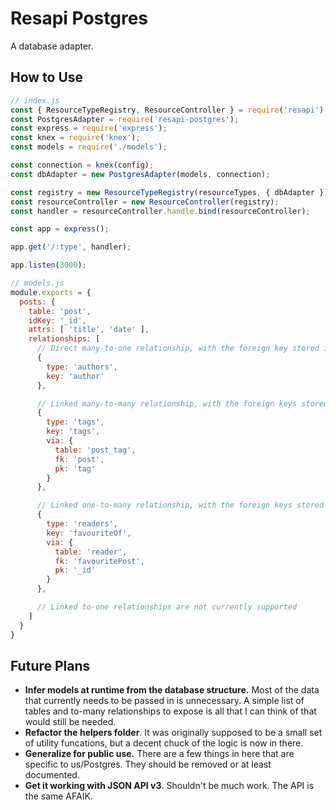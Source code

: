 # Resapi Postgres

A database adapter.

## How to Use

```js
// index.js
const { ResourceTypeRegistry, ResourceController } = require('resapi');
const PostgresAdapter = require('resapi-postgres');
const express = require('express');
const knex = require('knex');
const models = require('./models');

const connection = knex(config);
const dbAdapter = new PostgresAdapter(models, connection);

const registry = new ResourceTypeRegistry(resourceTypes, { dbAdapter });
const resourceController = new ResourceController(registry);
const handler = resourceController.handle.bind(resourceController);

const app = express();

app.get('/:type', handler);

app.listen(3000);
```

```js
// models.js
module.exports = {
  posts: {
    table: 'post',
    idKey: '_id',
    attrs: [ 'title', 'date' ],
    relationships: [
      // Direct many-to-one relationship, with the foreign key stored in this resource's row.
      {
        type: 'authors',
        key: 'author'
      },

      // Linked many-to-many relationship, with the foreign keys stored in a linking table.
      {
        type: 'tags',
        key: 'tags',
        via: {
          table: 'post_tag',
          fk: 'post',
          pk: 'tag'
        }
      },

      // Linked one-to-many relationship, with the foreign keys stored in a normal table.
      {
        type: 'readers',
        key: 'favouriteOf',
        via: {
          table: 'reader',
          fk: 'favouritePost',
          pk: '_id'
        }
      },

      // Linked to-one relationships are not currently supported
    ]
  }
}
```

## Future Plans

* **Infer models at runtime from the database structure.** Most of the data that currently needs to be passed in is unnecessary. A simple list of tables and to-many relationships to expose is all that I can think of that would still be needed.
* **Refactor the helpers folder**. It was originally supposed to be a small set of utility funcations, but a decent chuck of the logic is now in there.
* **Generalize for public use.** There are a few things in here that are specific to us/Postgres. They should be removed or at least documented.
* **Get it working with JSON API v3**. Shouldn't be much work. The API is the same AFAIK.
